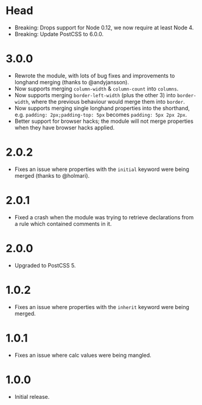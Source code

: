 # Head

* Breaking: Drops support for Node 0.12, we now require at least Node 4.
* Breaking: Update PostCSS to 6.0.0.

# 3.0.0

* Rewrote the module, with lots of bug fixes and improvements to longhand
  merging (thanks to @andyjansson).
* Now supports merging `column-width` & `column-count` into `columns`.
* Now supports merging `border-left-width` (plus the other 3) into
  `border-width`, where the previous behaviour would merge them into `border`.
* Now supports merging single longhand properties into the shorthand, e.g.
  `padding: 2px;padding-top: 5px` becomes `padding: 5px 2px 2px`.
* Better support for browser hacks; the module will not merge properties when
  they have browser hacks applied.

# 2.0.2

* Fixes an issue where properties with the `initial` keyword were being merged
  (thanks to @holmari).

# 2.0.1

* Fixed a crash when the module was trying to retrieve declarations
  from a rule which contained comments in it.

# 2.0.0

* Upgraded to PostCSS 5.

# 1.0.2

* Fixes an issue where properties with the `inherit` keyword were being merged.

# 1.0.1

* Fixes an issue where calc values were being mangled.

# 1.0.0

* Initial release.
